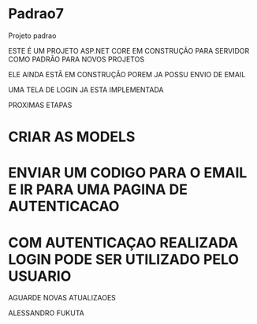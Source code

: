 # Padrao7
Projeto padrao

ESTE É UM PROJETO ASP.NET CORE EM CONSTRUÇÃO PARA SERVIDOR COMO PADRÃO PARA NOVOS PROJETOS

ELE AINDA ESTÃ EM CONSTRUÇÃO POREM JA POSSU ENVIO DE EMAIL

UMA TELA DE LOGIN JA ESTA IMPLEMENTADA

PROXIMAS ETAPAS

# CRIAR AS MODELS
# ENVIAR UM CODIGO PARA O EMAIL E IR PARA UMA PAGINA DE AUTENTICACAO
# COM AUTENTICAÇAO REALIZADA LOGIN PODE SER UTILIZADO PELO USUARIO

AGUARDE NOVAS ATUALIZAOES

ALESSANDRO FUKUTA
